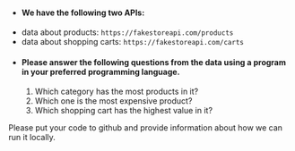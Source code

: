 * #### We have the following two APIs:
 - data about products: `https://fakestoreapi.com/products`
 - data about shopping carts: `https://fakestoreapi.com/carts`

* #### Please answer the following questions from the data using a program in your preferred programming language.
  1. Which category has the most products in it?
  2. Which one is the most expensive product?
  3. Which shopping cart has the highest value in it?

Please put your code to github and provide information about how we can run it locally.
